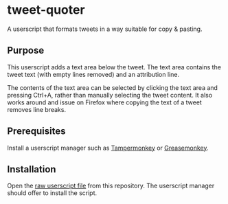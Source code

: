 # tweet-quoter
A userscript that formats tweets in a way suitable for copy & pasting.

## Purpose

This userscript adds a text area below the tweet. The text area contains the
tweet text (with empty lines removed) and an attribution line.

The contents of the text area can be selected by clicking the text area and
pressing Ctrl+A, rather than manually selecting the tweet content. It also
works around and issue on Firefox where copying the text of a tweet removes
line breaks.

## Prerequisites

Install a userscript manager such as [Tampermonkey](https://tampermonkey.net/)
or [Greasemonkey](https://www.greasespot.net/).

## Installation

Open the [raw userscript file](https://github.com/deffi/tweet-quoter/raw/master/tweet-quoter.user.js)
from this repository. The userscript manager should offer to install the script.
